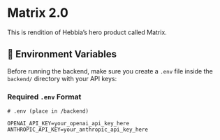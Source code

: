 # Matrix 2.0

This is rendition of Hebbia’s hero product called Matrix.

## 🔐 Environment Variables

Before running the backend, make sure you create a `.env` file inside the `backend/` directory with your API keys:

### Required `.env` Format

```env
# .env (place in /backend)

OPENAI_API_KEY=your_openai_api_key_here
ANTHROPIC_API_KEY=your_anthropic_api_key_here
